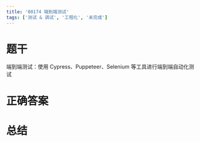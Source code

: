 ```yaml
---
title: '00174 端到端测试'
tags: ['测试 & 调试', '工程化', '未完成']
---
```


# 题干

端到端测试：使用 Cypress、Puppeteer、Selenium 等工具进行端到端自动化测试

# 正确答案



# 总结



<script>
  function func() {

  }
  
</script>